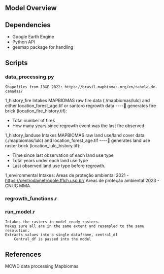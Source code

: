 


## Model Overview


## Dependencies
- Google Earth Engine
- Python API
- geemap package for handling

## Scripts
### data_processing.py
	Shapefiles from IBGE 2022: https://brasil.mapbiomas.org/en/tabela-de-camadas/

1_history_fire
	Intakes MAPBIOMAS raw fire data (./mapbiomas/lulc) and either location_forest_age.tif or santoro regrowth data ---- generates fire brick (location_fire_history.tif):
-	Total number of fires
-	How many years since regrowth event was the last fire observed

1_history_landuse
	Intakes MAPBIOMAS raw land use/land cover data (./mapbiomas/lulc) and 	location_forest_age.tif  ---- generates land use raster brick (location_lulc_history.tif):
-	Time since last observation of each land use type
-	Total years under each land use type
-	Last observed land use type before regrowth.

1_environmental
	Intakes: 
Areas de proteção ambiental 2021 - https://centrodametropole.fflch.usp.br/
Areas de proteção ambiental 2023 - CNUC MMA

### regrowth_functions.r


### run_model.r

	Intakes the rasters in model_ready_rasters.
	Makes sure all are in the same extent and resampled to the same resolution.
	Extracts values into a single dataframe, central_df
		Central_df is passed into the model


## References

MCWD data processing
Mapbiomas
